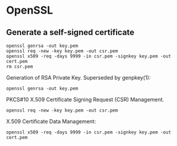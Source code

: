 # OpenSSL

## Generate a self-signed certificate

```
openssl genrsa -out key.pem
openssl req -new -key key.pem -out csr.pem
openssl x509 -req -days 9999 -in csr.pem -signkey key.pem -out cert.pem
rm csr.pem
```

Generation of RSA Private Key. Superseded by genpkey(1):

```
openssl genrsa -out key.pem
```

PKCS#10 X.509 Certificate Signing Request (CSR) Management.

```
openssl req -new -key key.pem -out csr.pem
```

X.509 Certificate Data Management:

```
openssl x509 -req -days 9999 -in csr.pem -signkey key.pem -out cert.pem
```
